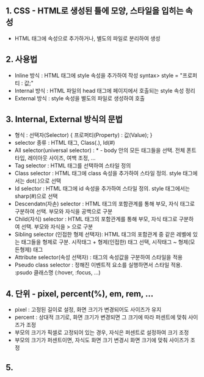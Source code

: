 ## 1. CSS - HTML로 생성된 틀에 모양, 스타일을 입히는 속성
- HTML 태그에 속성으로 추가하거나, 별도의 파일로 분리하여 생성

## 2. 사용법
- Inline 방식 : HTML 태그에 style 속성을 추가하여 작성
    syntax> style = "프로퍼티 : 값;"
- Internal 방식 : HTML 파일의 head 태그에 페이지에서 호출되는 style 속성 정리
- External 방식 : style 속성을 별도의 파일로 생성하여 호출

## 3. Internal, External 방식의 문법
- 형식 : 선택자(Selector) { 프로퍼티(Property) : 값(Value); }
- selector 종류 : HTML 태그, Class(.), Id(#)
- All selector(universal selector) : * - body 안의 모든 태그들을 선택. 전체 폰트 타입, 레이아웃 사이즈, 여백 조정, ...
- Tag selector : HTML 태그를 선택하여 스타일 정의
- Class selector : HTML 태그에 class 속성을 추가하여 스타일 정의. style 태그에서는 dot(.)으로 선택
- Id selector : HTML 태그에 id 속성을 추가하여 스타일 정의. style 태그에서는 sharp(#)으로 선택
- Descendatn(자손) selector : HTML 태그의 포함관계를 통해 부모, 자식 태그로 구분하여 선택. 부모와 자식을 공백으로 구분
- Child(자식) selector : HTML 태그의 포함관계를 통해 부모, 자식 태그로 구분하여 선택. 부모와 자식을 > 으로 구분
- Sibling selector (인접한 형제 선택자): HTML 태그의 포함관계 중 같은 레벨에 있는 태그들을 형제로 구분. 시작태그 + 형제(인접한) 태그 선택, 시작태그 ~ 형제(모든형제) 태그
- Attribute selector(속성 선택자) : 태그의 속성값을 구분하여 스타일을 적용
- Pseudo class selector : 정해진 이벤트적 요소를 실행하면서 스타일 적용. :psudo 클래스명 (:hover, :focus, ...)

## 4. 단위 - pixel, percent(%), em, rem, ...
- pixel : 고정된 길이로 설정, 화면 크기가 변경되어도 사이즈가 유지
- percent : 상대적 크기로, 화면 크기가 변경되면 그 크기에 따라 퍼센트에 맞춰 사이즈가 조정
- 부모의 크기가 픽셀로 고정되어 있는 경우, 자식은 퍼센트로 설정하여 크기 조정
- 부모의 크기가 퍼센트이면, 자식도 화면 크기 변경시 화면 크기에 맞춰 사이즈가 조정

## 5. 
